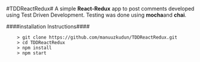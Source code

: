 #TDDReactRedux#
A simple **React-Redux** app to post comments developed using Test Driven Development.
Testing was done using **mocha**and **chai**.

####installation Instructions####
```
	> git clone https://github.com/manuuzkudun/TDDReactRedux.git
	> cd TDDReactRedux
	> npm install
	> npm start
```

